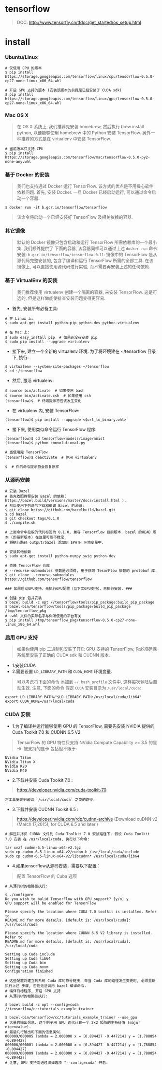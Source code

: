 # tensorflow
> DOC: http://www.tensorfly.cn/tfdoc/get_started/os_setup.html

# install
### Ubuntu/Linux
```
# 仅使用 CPU 的版本
$ pip install https://storage.googleapis.com/tensorflow/linux/cpu/tensorflow-0.5.0-cp27-none-linux_x86_64.whl

# 开启 GPU 支持的版本 (安装该版本的前提是已经安装了 CUDA sdk)
$ pip install https://storage.googleapis.com/tensorflow/linux/gpu/tensorflow-0.5.0-cp27-none-linux_x86_64.whl
```

### Mac OS X
> 在 OS X 系统上, 我们推荐先安装 homebrew, 然后执行 brew install python, 以便能够使用 homebrew 中的 Python 安装 TensorFlow. 
另外一种推荐的方式是在 virtualenv 中安装 TensorFlow.
```
# 当前版本只支持 CPU
$ pip install https://storage.googleapis.com/tensorflow/mac/tensorflow-0.5.0-py2-none-any.whl
```

### 基于 Docker 的安装
> 我们也支持通过 Docker 运行 TensorFlow. 该方式的优点是不用操心软件依赖问题.
首先, 安装 Docker. 一旦 Docker 已经启动运行, 可以通过命令启动一个容器:
```
$ docker run -it b.gcr.io/tensorflow/tensorflow
```
>该命令将启动一个已经安装好 TensorFlow 及相关依赖的容器.

### 其它镜像
> 默认的 Docker 镜像只包含启动和运行 TensorFlow 所需依赖库的一个最小集. 我们额外提供了 下面的容器, 
该容器同样可以通过上述 `docker run` 命令安装: `b.gcr.io/tensorflow/tensorflow-full`: 镜像中的 TensorFlow 是从源代码完整安装的, 
包含了编译和运行 TensorFlow 所需的全部工具. 在该镜像上, 可以直接使用源代码进行实验, 而不需要再安装上述的任何依赖.

### 基于 VirtualEnv 的安装
> 我们推荐使用 virtualenv 创建一个隔离的容器, 来安装 TensorFlow. 这是可选的, 但是这样做能使排查安装问题变得更容易.
* 首先, 安装所有必备工具:
```
# 在 Linux 上:
$ sudo apt-get install python-pip python-dev python-virtualenv

# 在 Mac 上:
$ sudo easy_install pip  # 如果还没有安装 pip
$ sudo pip install --upgrade virtualenv
```

* 接下来, 建立一个全新的 virtualenv 环境. 为了将环境建在 ~/tensorflow 目录下, 执行:
```
$ virtualenv --system-site-packages ~/tensorflow
$ cd ~/tensorflow
```

* 然后, 激活 virtualenv:
```
$ source bin/activate  # 如果使用 bash
$ source bin/activate.csh  # 如果使用 csh
(tensorflow)$  # 终端提示符应该发生变化
```
* 在 virtualenv 内, 安装 TensorFlow:
```
(tensorflow)$ pip install --upgrade <$url_to_binary.whl>
```

* 接下来, 使用类似命令运行 TensorFlow 程序:
```
(tensorflow)$ cd tensorflow/models/image/mnist
(tensorflow)$ python convolutional.py

# 当使用完 TensorFlow
(tensorflow)$ deactivate  # 停用 virtualenv

$  # 你的命令提示符会恢复原样
```

### 从源码安装
```
# 安装 Bazel
# 首先依照教程安装 Bazel 的依赖( https://bazel.build/versions/master/docs/install.html ). 
# 然后使用下列命令下载和编译 Bazel 的源码:
$ git clone https://github.com/bazelbuild/bazel.git
$ cd bazel
$ git checkout tags/0.1.0
$ ./compile.sh

# 上面命令中拉取的代码标签为 0.1.0, 兼容 Tensorflow 目前版本. bazel 的HEAD 版本 (即最新版本) 在这里可能不稳定.
# 将执行路径 output/bazel 添加到 $PATH 环境变量中.

# 安装其他依赖
$ sudo apt-get install python-numpy swig python-dev

# 克隆 TensorFlow 仓库
# --recurse-submodules 参数是必须得, 用于获取 TesorFlow 依赖的 protobuf 库.
$ git clone --recurse-submodules https://github.com/tensorflow/tensorflow

### 如果启动GPU支持，先执行GPU配置（见下文GPU支持），再执行安装. ###

# 创建 pip 包并安装
$ bazel build -c opt //tensorflow/tools/pip_package:build_pip_package
$ bazel-bin/tensorflow/tools/pip_package/build_pip_package /tmp/tensorflow_pkg
# .whl 文件的实际名字与你所使用的平台有关
$ pip install /tmp/tensorflow_pkg/tensorflow-0.5.0-cp27-none-linux_x86_64.whl

```

### 启用 GPU 支持
> 如果你使用 pip 二进制包安装了开启 GPU 支持的 TensorFlow, 你必须确保 系统里安装了正确的 CUDA sdk 和 CUDNN 版本. 
* 1.安装CUDA
* 2.需要设置 `LD_LIBRARY_PATH` 和 `CUDA_HOME` 环境变量. 
> 可以考虑将下面的命令 添加到 `~/.bash_profile` 文件中, 这样每次登陆后自动生效. 
注意, 下面的命令 假定 `CUDA` 安装目录为 `/usr/local/cuda`:
```
export LD_LIBRARY_PATH="$LD_LIBRARY_PATH:/usr/local/cuda/lib64"
export CUDA_HOME=/usr/local/cuda
```

### CUDA 安装
* 1.为了编译并运行能够使用 GPU 的 TensorFlow, 需要先安装 NVIDIA 提供的 Cuda Toolkit 7.0 和 CUDNN 6.5 V2.
> TensorFlow 的 GPU 特性只支持 NVidia Compute Capability >= 3.5 的显卡. 被支持的显卡 包括但不限于:
```
NVidia Titan
NVidia Titan X
NVidia K20
NVidia K40
```
* 2.下载并安装 Cuda Toolkit 7.0  : 
> https://developer.nvidia.com/cuda-toolkit-70
``` 
将工具安装到诸如 `/usr/local/cuda` 之类的路径.
```

* 3.下载并安装 CUDNN Toolkit 6.5 :
> https://developer.nvidia.com/rdp/cudnn-archive (Download cuDNN v2 (March 17,2015), for CUDA 6.5 and later.) 
```
# 解压并拷贝 CUDNN 文件到 Cuda Toolkit 7.0 安装路径下. 假设 Cuda Toolkit 7.0 安装 在 /usr/local/cuda, 执行以下命令:

tar xvzf cudnn-6.5-linux-x64-v2.tgz
sudo cp cudnn-6.5-linux-x64-v2/cudnn.h /usr/local/cuda/include
sudo cp cudnn-6.5-linux-x64-v2/libcudnn* /usr/local/cuda/lib64
```

* 4.如果tensorflow从源码安装，需要以下配置：
> 配置 TensorFlow 的 Cuba 选项
```
# 从源码树的根路径执行:

$ ./configure
Do you wish to bulid TensorFlow with GPU support? [y/n] y
GPU support will be enabled for TensorFlow

Please specify the location where CUDA 7.0 toolkit is installed. Refer to
README.md for more details. [default is: /usr/local/cuda]: /usr/local/cuda

Please specify the location where CUDNN 6.5 V2 library is installed. Refer to
README.md for more details. [default is: /usr/local/cuda]: /usr/local/cuda

Setting up Cuda include
Setting up Cuda lib64
Setting up Cuda bin
Setting up Cuda nvvm
Configuration finished

# 这些配置将建立到系统 Cuda 库的符号链接. 每当 Cuda 库的路径发生变更时, 必须重新执行上述 步骤, 否则无法调用 bazel 编译命令.
# 编译目标程序, 开启 GPU 支持
# 从源码树的根路径执行:

$ bazel build -c opt --config=cuda //tensorflow/cc:tutorials_example_trainer

$ bazel-bin/tensorflow/cc/tutorials_example_trainer --use_gpu
# 大量的输出信息. 这个例子用 GPU 迭代计算一个 2x2 矩阵的主特征值 (major eigenvalue).
# 最后几行输出和下面的信息类似.
000009/000005 lambda = 2.000000 x = [0.894427 -0.447214] y = [1.788854 -0.894427]
000006/000001 lambda = 2.000000 x = [0.894427 -0.447214] y = [1.788854 -0.894427]
000009/000009 lambda = 2.000000 x = [0.894427 -0.447214] y = [1.788854 -0.894427]
# 注意, GPU 支持需通过编译选项 "--config=cuda" 开启.

```

